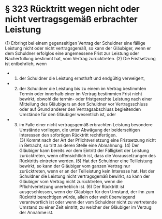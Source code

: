 # § 323 Rücktritt wegen nicht oder nicht vertragsgemäß erbrachter Leistung
(1) Erbringt bei einem gegenseitigen Vertrag der Schuldner eine fällige Leistung nicht oder nicht vertragsgemäß, so kann der Gläubiger, wenn er dem Schuldner erfolglos eine angemessene Frist zur Leistung oder Nacherfüllung bestimmt hat, vom Vertrag zurücktreten.
(2) Die Fristsetzung ist entbehrlich, wenn
* 1. der Schuldner die Leistung ernsthaft und endgültig verweigert,
* 2. der Schuldner die Leistung bis zu einem im Vertrag bestimmten Termin oder innerhalb einer im Vertrag bestimmten Frist nicht bewirkt, obwohl die termin- oder fristgerechte Leistung nach einer Mitteilung des Gläubigers an den Schuldner vor Vertragsschluss oder auf Grund anderer den Vertragsabschluss begleitenden Umstände für den Gläubiger wesentlich ist, oder
* 3. im Falle einer nicht vertragsgemäß erbrachten Leistung besondere Umstände vorliegen, die unter Abwägung der beiderseitigen Interessen den sofortigen Rücktritt rechtfertigen.  
(3) Kommt nach der Art der Pflichtverletzung eine Fristsetzung nicht in Betracht, so tritt an deren Stelle eine Abmahnung.
(4) Der Gläubiger kann bereits vor dem Eintritt der Fälligkeit der Leistung zurücktreten, wenn offensichtlich ist, dass die Voraussetzungen des Rücktritts eintreten werden.
(5) Hat der Schuldner eine Teilleistung bewirkt, so kann der Gläubiger vom ganzen Vertrag nur zurücktreten, wenn er an der Teilleistung kein Interesse hat. Hat der Schuldner die Leistung nicht vertragsgemäß bewirkt, so kann der Gläubiger vom Vertrag nicht zurücktreten, wenn die Pflichtverletzung unerheblich ist.
(6) Der Rücktritt ist ausgeschlossen, wenn der Gläubiger für den Umstand, der ihn zum Rücktritt berechtigen würde, allein oder weit überwiegend verantwortlich ist oder wenn der vom Schuldner nicht zu vertretende Umstand zu einer Zeit eintritt, zu welcher der Gläubiger im Verzug der Annahme ist.